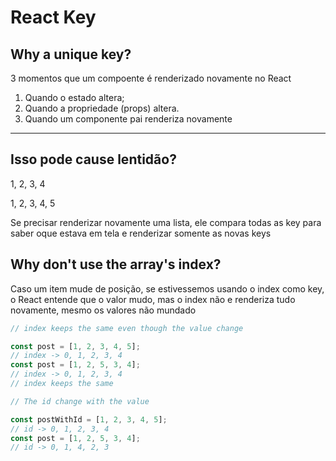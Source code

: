 # React Key

## Why a unique key?

3 momentos que um compoente é renderizado novamente no React

1. Quando o estado altera;
2. Quando a propriedade (props) altera.
3. Quando um componente pai renderiza novamente

---

## Isso pode cause lentidão?

1, 2, 3, 4

1, 2, 3, 4, 5

Se precisar renderizar novamente uma lista, ele compara todas as key para saber oque estava em tela e renderizar somente as novas keys

## Why don't use the array's index?

Caso um item mude de posição, se estivessemos usando o index como key, o React entende que o valor mudo, mas o index não e renderiza tudo novamente, mesmo os valores não mundado

```js
// index keeps the same even though the value change

const post = [1, 2, 3, 4, 5];
// index -> 0, 1, 2, 3, 4
const post = [1, 2, 5, 3, 4];
// index -> 0, 1, 2, 3, 4
// index keeps the same

// The id change with the value

const postWithId = [1, 2, 3, 4, 5];
// id -> 0, 1, 2, 3, 4
const post = [1, 2, 5, 3, 4];
// id -> 0, 1, 4, 2, 3
```

